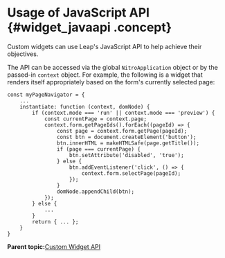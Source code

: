 # Usage of JavaScript API {#widget_javaapi .concept}

Custom widgets can use Leap's JavaScript API to help achieve their objectives.

The API can be accessed via the global `NitroApplication` object or by the passed-in `context` object. For example, the following is a widget that renders itself appropriately based on the form's currently selected page:

``` {#codeblock_b5q_kym_jyb}
const myPageNavigator = {
    ...
    instantiate: function (context, domNode) {
        if (context.mode === 'run' || context.mode === 'preview') {
            const currentPage = context.page;
            context.form.getPageIds().forEach((pageId) => {
                const page = context.form.getPage(pageId);
                const btn = document.createElement('button');
                btn.innerHTML = makeHTMLSafe(page.getTitle());
                if (page === currentPage) {
                    btn.setAttribute('disabled', 'true');
                } else {
                    btn.addEventListener('click', () => {
                        context.form.selectPage(pageId);
                    });
                }
                domNode.appendChild(btn);                    
            });
        } else {
            ...
        }
        return { ... };
    }
}
```

**Parent topic:**[Custom Widget API](customwidgetapi_landing.md)

